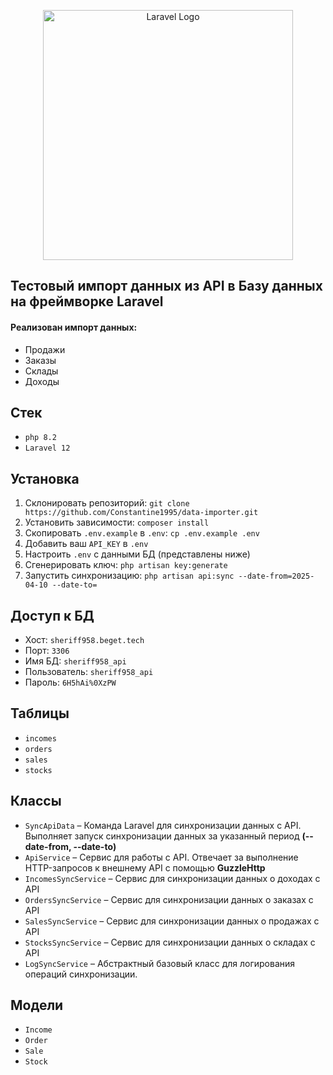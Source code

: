 <p align="center"><a href="#" target="_blank"><img src="https://raw.githubusercontent.com/laravel/art/master/logo-lockup/5%20SVG/2%20CMYK/1%20Full%20Color/laravel-logolockup-cmyk-red.svg" width="400" alt="Laravel Logo"></a></p>

## Тестовый импорт данных из API в Базу данных на фреймворке Laravel

#### Реализован импорт данных:
- Продажи
- Заказы
- Склады
- Доходы

## Стек
- `php 8.2`
- `Laravel 12`

## Установка
1. Склонировать репозиторий: `git clone https://github.com/Constantine1995/data-importer.git`
2. Установить зависимости: `composer install`
3. Скопировать `.env.example` в `.env`: `cp .env.example .env`
4. Добавить ваш `API_KEY` в `.env` 
5. Настроить `.env` с данными БД (представлены ниже)
6. Сгенерировать ключ: `php artisan key:generate`
7. Запустить синхронизацию: `php artisan api:sync --date-from=2025-04-10 --date-to=`

## Доступ к БД
- Хост: `sheriff958.beget.tech`
- Порт: `3306`
- Имя БД: `sheriff958_api`
- Пользователь: `sheriff958_api`
- Пароль: `6H5hAi%0XzPW`

## Таблицы
- `incomes`
- `orders`
- `sales`
- `stocks`

## Классы
- `SyncApiData` – Команда Laravel для синхронизации данных с API. Выполняет запуск синхронизации данных за указанный период **(--date-from, --date-to)**
- `ApiService` – Сервис для работы с API. Отвечает за выполнение HTTP-запросов к внешнему API с помощью **GuzzleHttp**
- `IncomesSyncService` – Сервис для синхронизации данных о доходах с API
- `OrdersSyncService` – Сервис для синхронизации данных о заказах с API
- `SalesSyncService` – Сервис для синхронизации данных о продажах с API
- `StocksSyncService` – Сервис для синхронизации данных о складах с API
- `LogSyncService` – Абстрактный базовый класс для логирования операций синхронизации.

## Модели
- `Income`
- `Order`
- `Sale`
- `Stock`